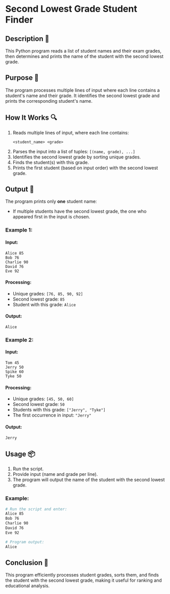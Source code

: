 # Second Lowest Grade Student Finder

## Description 📝

This Python program reads a list of student names and their exam grades, then determines and prints the name of the student with the second lowest grade.

## Purpose 🎯

The program processes multiple lines of input where each line contains a student's name and their grade.
It identifies the second lowest grade and prints the corresponding student's name.

## How It Works 🔍

1. Reads multiple lines of input, where each line contains:
    ```
    <student_name> <grade>
    ```
2. Parses the input into a list of tuples: `[(name, grade), ...]`
3. Identifies the second lowest grade by sorting unique grades.
4. Finds the student(s) with this grade.
5. Prints the first student (based on input order) with the second lowest grade.

## Output 📜

The program prints only **one** student name:

-   If multiple students have the second lowest grade, the one who appeared first in the input is chosen.

### Example 1:

#### Input:

```
Alice 85
Bob 76
Charlie 90
David 76
Eve 92
```

#### Processing:

-   Unique grades: `[76, 85, 90, 92]`
-   Second lowest grade: `85`
-   Student with this grade: `Alice`

#### Output:

```
Alice
```

### Example 2:

#### Input:

```
Tom 45
Jerry 50
Spike 60
Tyke 50
```

#### Processing:

-   Unique grades: `[45, 50, 60]`
-   Second lowest grade: `50`
-   Students with this grade: `["Jerry", "Tyke"]`
-   The first occurrence in input: `"Jerry"`

#### Output:

```
Jerry
```

## Usage 📦

1. Run the script.
2. Provide input (name and grade per line).
3. The program will output the name of the student with the second lowest grade.

### Example:

```sh
# Run the script and enter:
Alice 85
Bob 76
Charlie 90
David 76
Eve 92

# Program output:
Alice
```

## Conclusion 🚀

This program efficiently processes student grades, sorts them, and finds the student with the second lowest grade, making it useful for ranking and educational analysis.
